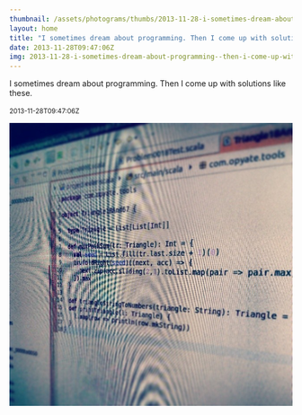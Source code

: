 ```yaml
---
thumbnail: /assets/photograms/thumbs/2013-11-28-i-sometimes-dream-about-programming--then-i-come-up-with-solutions-like-these-.jpg
layout: home
title: "I sometimes dream about programming. Then I come up with solutions like these."
date: 2013-11-28T09:47:06Z
img: 2013-11-28-i-sometimes-dream-about-programming--then-i-come-up-with-solutions-like-these-.jpg
---
```


I sometimes dream about programming. Then I come up with solutions like these.

<small>2013-11-28T09:47:06Z</small>

![I sometimes dream about programming. Then I come up with solutions like these.](2013-11-28-i-sometimes-dream-about-programming--then-i-come-up-with-solutions-like-these-.jpg)
